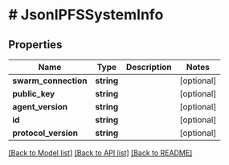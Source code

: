 # # JsonIPFSSystemInfo

## Properties

Name | Type | Description | Notes
------------ | ------------- | ------------- | -------------
**swarm_connection** | **string** |  | [optional] 
**public_key** | **string** |  | [optional] 
**agent_version** | **string** |  | [optional] 
**id** | **string** |  | [optional] 
**protocol_version** | **string** |  | [optional] 

[[Back to Model list]](../../README.md#documentation-for-models) [[Back to API list]](../../README.md#documentation-for-api-endpoints) [[Back to README]](../../README.md)


